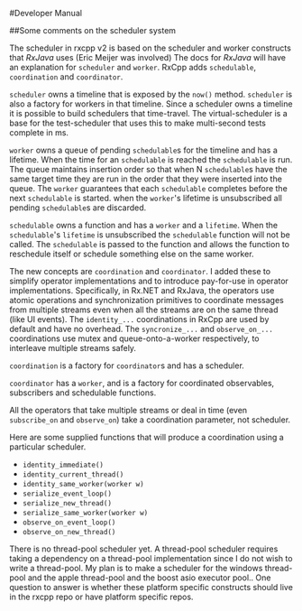 #Developer Manual

##Some comments on the scheduler system

The scheduler in rxcpp v2 is based on the scheduler and worker constructs that *RxJava* uses (Eric Meijer was involved) The docs for *RxJava* will have an explanation for ```scheduler``` and ```worker```. RxCpp adds ```schedulable```, ```coordination``` and ```coordinator```.

```scheduler``` owns a timeline that is exposed by the ```now()``` method. ```scheduler``` is also a factory for workers in that timeline. Since a scheduler owns a timeline it is possible to build schedulers that time-travel. The virtual-scheduler is a base for the test-scheduler that uses this to make multi-second tests complete in ms.

```worker``` owns a queue of pending ```schedulable```s for the timeline and has a lifetime. When the time for an ```schedulable``` is reached the ```schedulable``` is run. The queue maintains insertion order so that when N ```schedulable```s have the same target time they are run in the order that they were inserted into the queue. The ```worker``` guarantees that each ```schedulable``` completes before the next ```schedulable``` is started. when the ```worker```'s lifetime is unsubscribed all pending ```schedulable```s are discarded.

```schedulable``` owns a function and has a ```worker``` and a ```lifetime```. When the ```schedulable```'s ```lifetime``` is unsubscribed the ```schedulable``` function will not be called. The ```schedulable``` is passed to the function and allows the function to reschedule itself or schedule something else on the same worker.

The new concepts are ```coordination``` and ```coordinator```. I added these to simplify operator implementations and to introduce pay-for-use in operator implementations. Specifically, in Rx.NET and RxJava, the operators use atomic operations and synchronization primitives to coordinate messages from multiple streams even when all the streams are on the same thread (like UI events). The ```identity_...``` coordinations in RxCpp are used by default and have no overhead. The ```syncronize_...``` and ```observe_on_...``` coordinations use mutex and queue-onto-a-worker respectively, to interleave multiple streams safely.

```coordination``` is a factory for ```coordinator```s and has a scheduler.

```coordinator``` has a ```worker```, and is a factory for coordinated observables, subscribers and schedulable functions.

All the operators that take multiple streams or deal in time (even ```subscribe_on``` and ```observe_on```) take a coordination parameter, not scheduler.

Here are some supplied functions that will produce a coordination using a particular scheduler.

* ```identity_immediate()```
* ```identity_current_thread()```
* ```identity_same_worker(worker w)```
* ```serialize_event_loop()```
* ```serialize_new_thread()```
* ```serialize_same_worker(worker w)```
* ```observe_on_event_loop()```
* ```observe_on_new_thread()```

There is no thread-pool scheduler yet. A thread-pool scheduler requires taking a dependency on a thread-pool implementation since I do not wish to write a thread-pool. My plan is to make a scheduler for the windows thread-pool and the apple thread-pool and the boost asio executor pool.. One question to answer is whether these platform specific constructs should live in the rxcpp repo or have platform specific repos.
